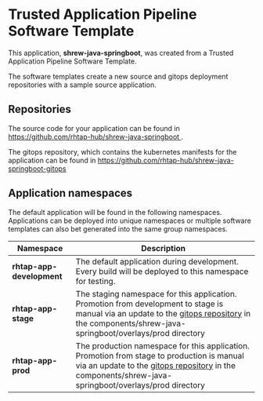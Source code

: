 # Trusted Application Pipeline Software Template

This application, **shrew-java-springboot**, was created from a Trusted Application Pipeline Software Template.

The software templates create a new source and gitops deployment repositories with a sample source application. 

## Repositories

The source code for your application can be found in [https://github.com/rhtap-hub/shrew-java-springboot ](https://github.com/rhtap-hub/shrew-java-springboot ).
 
The gitops repository, which contains the kubernetes manifests for the application can be found in 
[https://github.com/rhtap-hub/shrew-java-springboot-gitops ](https://github.com/rhtap-hub/shrew-java-springboot-gitops ) 

## Application namespaces 

The default application will be found in the following namespaces. Applications can be deployed into unique namespaces or multiple software templates can also bet generated into the same group namespaces.  

|  Namespace   |  Description   |  
| -------- | -------- |   
| **rhtap-app-development** | The default application during development. Every build will be deployed to this namespace for testing. | 
| **rhtap-app-stage** | The staging namespace for this application. Promotion from development to stage is manual via an update to the [gitops repository](https://github.com/rhtap-hub/shrew-java-springboot-gitops ) in the components/shrew-java-springboot/overlays/prod directory |  
| **rhtap-app-prod** | The production namespace for this application. Promotion from stage to production is manual via an update to the [gitops repository](https://github.com/rhtap-hub/shrew-java-springboot-gitops ) in the components/shrew-java-springboot/overlays/prod directory | 
